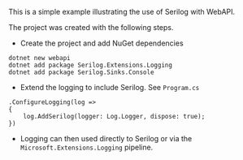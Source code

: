 This is a simple example illustrating the use of Serilog with WebAPI.

The project was created with the following steps.

* Create the project and add NuGet dependencies
```
dotnet new webapi
dotnet add package Serilog.Extensions.Logging
dotnet add package Serilog.Sinks.Console
```

* Extend the logging to include Serilog.  See `Program.cs`
```
.ConfigureLogging(log =>
{
    log.AddSerilog(logger: Log.Logger, dispose: true);
})
```

* Logging can then used directly to Serilog or via the `Microsoft.Extensions.Logging` pipeline.
